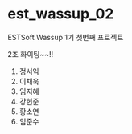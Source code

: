 # est_wassup_02
ESTSoft Wassup 1기 첫번째 프로젝트


2조 화이팅~~!!

1. 정서익
2. 이채욱
3. 임지혜
4. 강현준
5. 황소연
6. 임준수

